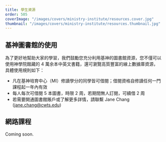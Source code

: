 ```yaml
---
title: 學生資源
order: 505
coverImage: "/images/covers/ministry-institute/resources.cover.jpg"
thumbnail: "/images/covers/ministry-institute/resources.thumbnail.jpg"
---
```


## 基神圖書館的使用

為了更好地幫助大家的學習，我們鼓勵您充分利用基神的圖書館資源，您不僅可以使用神學院館藏的 4 萬余本中英文書籍，還可瀏覽高質豐富的線上數據庫資源，具體使用規則如下：

- 凡在基神培育中心（MI）修讀學分的同學皆可借閱；借閱資格自修讀任何一門課程起一年內有效
- 每人每次可借閱 5 本圖書，時限 2 周，若期間無人訂閱，可續借 2 周
- 若需要開通圖書館賬戶或了解更多詳情，請聯繫 Jane Chang (jane.chang@cwts.edu)

## 網路課程

Coming soon.
